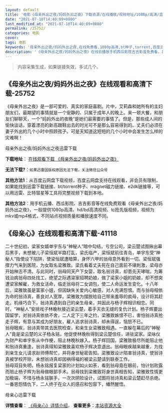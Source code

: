 ```yaml
---
layout: default
title: '电影《母亲外出之夜/妈妈外出之夜》下载资源/在线播放/视频地址/1080p/高清/蓝光'
date: "2021-07-10T14:40:09+0800"
last_modified_at: "2021-07-10T14:40:09+0800"
permalink: /25752/
categories: 电影
cover:
tags: 电影
keywords: '母亲外出之夜/妈妈外出之夜,在线免费看,1080p高清,bt种子,torrent,百度云盘,magnet,磁力链,迅雷下载资源'
description: '《母亲外出之夜/妈妈外出之夜》在线云播放手机西瓜影院吉吉影音免费看，1080p高清bd/hd未删减完整版和tc抢先枪版，mkv/mp4格式，附带bt/torrent种子、magnet/磁力链、百度云盘、网盘资源迅雷下载链接'
---
```


>内容采集生成，如果链接失效，多试几个。


## 《母亲外出之夜/妈妈外出之夜》在线观看和高清下载-25752

《母亲外出之夜》是一部可爱的、真实的家庭喜剧。片中，艾莉森和她所有的主妇朋友们，最期望的事情就是一个安静的、只属于成年人的晚上。来一顿大餐，和朋友们聊聊天，一个&ldquo;妈妈外出的夜晚&ldquo;是她们最需要的事情了。但是，那些成人间的愉快谈话，穿着漂亮的新高跟鞋出去的时光可不是那么容易得到的。丈夫们必须在妻子外出的几个小时中照顾孩子。可是天知道这短短的几个小时中会发生怎么样的灾难啊！


母亲外出之夜/妈妈外出之夜迅雷下载

**下载地址**： [在线观看下载 《母亲外出之夜/妈妈外出之夜》](https://www.993dy.com//vod-detail-id-22378.html) 


**无法下载?**：`如果迅雷因版权原因无法下载，关注微信公众号 `

**其他方法1**：从百度云网盘下载视频，百度云网盘支持在线观看，非会员有限制，如果能找到迅雷下载链接、bt/torrent种子、magnet磁力链接、e2dk链接等，可以用迅雷、比特彗星等工具将完整视频下载到本地。

**其他方法2**：用手机云播、西瓜影院、吉吉影音等在线免费观看《母亲外出之夜/妈妈外出之夜》，一般提供1080p高清、hd/bd高清视频、tc抢先版视频，视频为mkv或mp4格式，不同站点视频质量和播放速度不同。


## 《母亲心》在线观看和高清下载-41118

二十世纪初，梁家女婿单宇东与“神秘人&rdquo;暗中勾结，亏空公司，梁云楚试图揪出幕后黑手，未想被儿子梁恒斌半路打乱，梁氏临产，梁恒斌前往青岛，单宇东受&ldquo;神秘人&rdquo;指使设下陷阱，使梁恒斌遭暗算，身怀六甲的翁母意外看到一切。梁恒斌强撑力气来到医院，为女取名梁雅致。梁氏看着丈夫死在自己面前不堪刺激，梁母亦开始神志不清。与此同时，翁母同天产下女婴，取名翁诗真，却患先天哮喘，为筹钱治病翁母四处找工，绝望之际遇梁家招聘奶娘，做了梁家小姐的奶娘，却不想突遭梁家解雇，为救女活命，临走翁母将二女调包，使二人命运发生变化。十八年后，梁雅致虽是富家小姐，但因缺失关爱内心敏感，对人充满怨恨。而与翁母相依为命的翁诗真，善良对人宽厚。梁雅致为摆脱给自己带来羞辱的疯母，设计将其赶走。机缘巧合下，翁诗真遇到自己的亲生母亲，并因此与杨子辉相识相恋。同时，“神秘人&rdquo;安排戏子林晚秋接近梁云楚，着手天衣无缝的复仇计划。杨子辉要出国留学，对翁诗真依依不舍，二人定下三年之约，梁雅致嫉恨不已，害怕翁诗真抢走子辉，有意与其成为好朋友，雇人追求翁诗真，却未得逞，恼怒不已。<br />翁母眼疾，翁诗真带其去医院检查，和亲生女梁雅致相遇。一直躲在幕后的“神秘人&rdquo;竟是梁云楚的义子杨永铭，他促使林晚秋得到梁云楚信任，进驻梁家。梁咏仪为财产和单宇东从中作梗，阻止林晚秋嫁入。杨子辉回国，梁雅致极尽所能阻止他和翁诗真重逢，翁诗真得知梁雅致喜欢杨子辉决意退出。翁母眼疾越来越重，为找到亲生女儿请求赵师傅帮忙，并将身世秘密告知。梁雅致设计陷害翁诗真，使翁诗真被学校开除，未想翁诗真却因祸得福的被梁云楚请到联泰工作。<br />翁母双目失明，杨永铭报复梁家的计划如火如荼，看到翁母竟在眼前，怕计划败露而阻止杨子辉为翁母做眼部手术。翁母找到梁雅致将身世真相告知，梁雅致性情更加极端，不惜与杨永铭联手，一次次阴险设计，试图将翁诗真和梁云楚赶尽杀绝。一番恩怨情仇下，二人终于在众人的感召和包容下，幡然醒悟。


母亲心迅雷下载

**详情查看**： [《母亲心》详情介绍](/movie/41118/)， **查看更多**：[本站资源大全](/movie/t/all/)


